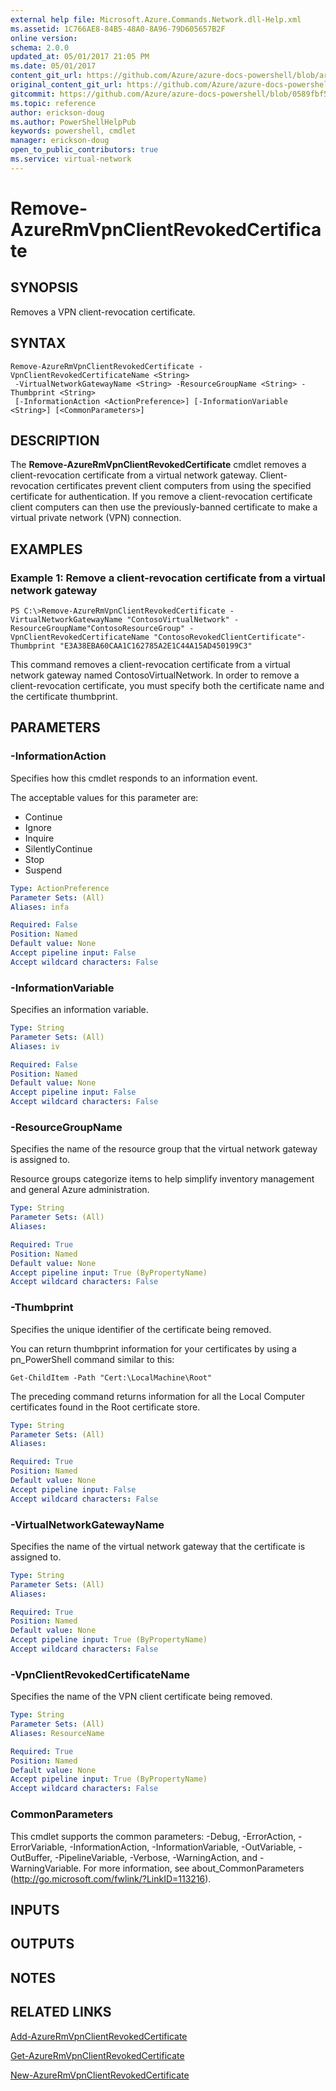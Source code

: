 ```yaml
---
external help file: Microsoft.Azure.Commands.Network.dll-Help.xml
ms.assetid: 1C766AE8-84B5-48A0-8A96-79D605657B2F
online version:
schema: 2.0.0
updated_at: 05/01/2017 21:05 PM
ms.date: 05/01/2017
content_git_url: https://github.com/Azure/azure-docs-powershell/blob/armsql/azureps-cmdlets-docs/ResourceManager/AzureRM.Network/v1.0.13/Remove-AzureRmVpnClientRevokedCertificate.md
original_content_git_url: https://github.com/Azure/azure-docs-powershell/blob/armsql/azureps-cmdlets-docs/ResourceManager/AzureRM.Network/v1.0.13/Remove-AzureRmVpnClientRevokedCertificate.md
gitcommit: https://github.com/Azure/azure-docs-powershell/blob/0589fbf53d27e39e0cf445261d29c64fb0859d62
ms.topic: reference
author: erickson-doug
ms.author: PowerShellHelpPub
keywords: powershell, cmdlet
manager: erickson-doug
open_to_public_contributors: true
ms.service: virtual-network
---
```


# Remove-AzureRmVpnClientRevokedCertificate

## SYNOPSIS
Removes a VPN client-revocation certificate.

## SYNTAX

```
Remove-AzureRmVpnClientRevokedCertificate -VpnClientRevokedCertificateName <String>
 -VirtualNetworkGatewayName <String> -ResourceGroupName <String> -Thumbprint <String>
 [-InformationAction <ActionPreference>] [-InformationVariable <String>] [<CommonParameters>]
```

## DESCRIPTION
The **Remove-AzureRmVpnClientRevokedCertificate** cmdlet removes a client-revocation certificate from a virtual network gateway.
Client-revocation certificates prevent client computers from using the specified certificate for authentication.
If you remove a client-revocation certificate client computers can then use the previously-banned certificate to make a virtual private network (VPN) connection.

## EXAMPLES

### Example 1: Remove a client-revocation certificate from a virtual network gateway
```
PS C:\>Remove-AzureRmVpnClientRevokedCertificate -VirtualNetworkGatewayName "ContosoVirtualNetwork" -ResourceGroupName"ContosoResourceGroup" -VpnClientRevokedCertificateName "ContosoRevokedClientCertificate"-Thumbprint "E3A38EBA60CAA1C162785A2E1C44A15AD450199C3"
```

This command removes a client-revocation certificate from a virtual network gateway named ContosoVirtualNetwork.
In order to remove a client-revocation certificate, you must specify both the certificate name and the certificate thumbprint.

## PARAMETERS

### -InformationAction
Specifies how this cmdlet responds to an information event.

The acceptable values for this parameter are:

- Continue
- Ignore
- Inquire
- SilentlyContinue
- Stop
- Suspend

```yaml
Type: ActionPreference
Parameter Sets: (All)
Aliases: infa

Required: False
Position: Named
Default value: None
Accept pipeline input: False
Accept wildcard characters: False
```

### -InformationVariable
Specifies an information variable.

```yaml
Type: String
Parameter Sets: (All)
Aliases: iv

Required: False
Position: Named
Default value: None
Accept pipeline input: False
Accept wildcard characters: False
```

### -ResourceGroupName
Specifies the name of the resource group that the virtual network gateway is assigned to.

Resource groups categorize items to help simplify inventory management and general Azure administration.

```yaml
Type: String
Parameter Sets: (All)
Aliases: 

Required: True
Position: Named
Default value: None
Accept pipeline input: True (ByPropertyName)
Accept wildcard characters: False
```

### -Thumbprint
Specifies the unique identifier of the certificate being removed.

You can return thumbprint information for your certificates by using a pn_PowerShell command similar to this:

`Get-ChildItem -Path "Cert:\LocalMachine\Root"`

The preceding command returns information for all the Local Computer certificates found in the Root certificate store.

```yaml
Type: String
Parameter Sets: (All)
Aliases: 

Required: True
Position: Named
Default value: None
Accept pipeline input: False
Accept wildcard characters: False
```

### -VirtualNetworkGatewayName
Specifies the name of the virtual network gateway that the certificate is assigned to.

```yaml
Type: String
Parameter Sets: (All)
Aliases: 

Required: True
Position: Named
Default value: None
Accept pipeline input: True (ByPropertyName)
Accept wildcard characters: False
```

### -VpnClientRevokedCertificateName
Specifies the name of the VPN client certificate being removed.

```yaml
Type: String
Parameter Sets: (All)
Aliases: ResourceName

Required: True
Position: Named
Default value: None
Accept pipeline input: True (ByPropertyName)
Accept wildcard characters: False
```

### CommonParameters
This cmdlet supports the common parameters: -Debug, -ErrorAction, -ErrorVariable, -InformationAction, -InformationVariable, -OutVariable, -OutBuffer, -PipelineVariable, -Verbose, -WarningAction, and -WarningVariable. For more information, see about_CommonParameters (http://go.microsoft.com/fwlink/?LinkID=113216).

## INPUTS

## OUTPUTS

## NOTES

## RELATED LINKS

[Add-AzureRmVpnClientRevokedCertificate](./Add-AzureRmVpnClientRevokedCertificate.md)

[Get-AzureRmVpnClientRevokedCertificate](./Get-AzureRmVpnClientRevokedCertificate.md)

[New-AzureRmVpnClientRevokedCertificate](./New-AzureRmVpnClientRevokedCertificate.md)


